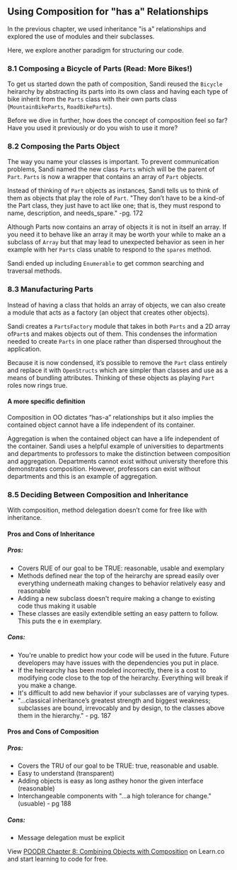 ## Using Composition for "has a" Relationships

In the previous chapter, we used inheritance "is a" relationships and explored the use of modules and their subclasses.

Here, we explore another paradigm for structuring our code.

### 8.1 Composing a Bicycle of Parts (Read: More Bikes!)

To get us started down the path of composition, Sandi reused the `Bicycle` heirarchy by abstracting its parts into its own class and having each type of bike inherit from the `Parts` class with their own parts class (`MountainBikeParts`, `RoadBikeParts`).

Before we dive in further, how does the concept of composition feel so far? Have you used it previously or do you wish to use it more?

### 8.2 Composing the Parts Object

The way you name your classes is important. To prevent communication problems, Sandi named the new class `Parts` which will be the parent of `Part`. `Parts` is now a wrapper that contains an array of `Part` objects.

Instead of thinking of `Part` objects as instances, Sandi tells us to think of them as objects that play the role of `Part`.  "They don’t have to be a kind-of the Part class, they just have to act like one; that is, they must respond to name, description, and needs_spare." -pg. 172

Although Parts now contains an array of objects it is not in itself an array. If you need it to behave like an array it may be worth your while to make an a subclass of `Array` but that may lead to unexpected behavior as seen in her example with her `Parts` class unable to respond to the `spares` method. 

Sandi ended up including `Enumerable` to get common searching and traversal methods.

### 8.3 Manufacturing Parts

Instead of having a class that holds an array of objects, we can also create a module that acts as a factory (an object that creates other objects).

Sandi creates a `PartsFactory` module that takes in both `Parts` and a 2D array of`Part`s and makes objects out of them. This condenses the information needed to create `Parts` in one place rather than dispersed throughout the application.

Because it is now condensed, it’s possible to remove the `Part` class entirely and replace it with `OpenStructs` which are simpler than classes and use as a means of bundling attributes. Thinking of these objects as playing `Part` roles now rings true.

#### A more specific definition

Composition in OO dictates “has-a” relationships but it also implies the contained object cannot have a life independent of its container.

Aggregation is when the contained object can have a life independent of the container. Sandi uses a helpful example of universities to departments and departments to professors to make the distinction between composition and aggregation. Departments cannot exist without university therefore this demonstrates composition. However, professors can exist without departments and this is an example of aggregation.

### 8.5 Deciding Between Composition and Inheritance 

With composition, method delegation doesn’t come for free like with inheritance.  

#### Pros and Cons of Inheritance

##### Pros:

- Covers RUE of our goal to be TRUE: reasonable, usable and exemplary
- Methods defined near the top of the heirarchy are spread easily over everything underneath making changes to behavior relatively easy and reasonable
- Adding a new subclass doesn't require making a change to existing code thus making it usable
- These classes are easily extendible setting an easy pattern to follow. This puts the e in exemplary.

##### Cons:

- You're unable to predict how your code will be used in the future. Future developers may have issues with the dependencies you put in place.
- If the heirearchy has been modeled incorrectly, there is a cost to modifying code close to the top of the heirarchy. Everything will break if you make a change.
- It's difficult to add new behavior if your subclasses are of varying types.
- "...classical inheritance’s greatest strength and biggest weakness; subclasses are bound,
irrevocably and by design, to the classes above them in the hierarchy." - pg. 187

#### Pros and Cons of Composition

##### Pros:

- Covers the TRU of our goal to be TRUE: true, reasonable and usable.
- Easy to understand (transparent)
- Adding objects is easy as long asthey honor the given interface (reasonable)
- Interchangeable components with "...a high tolerance for change." (usuable) - pg 188

##### Cons:

- Message delegation must be explicit



<p class='util--hide'>View <a href='https://learn.co/lessons/poodr-chapter-8-combining-objects-with-composition'>POODR Chapter 8: Combining Objects with Composition</a> on Learn.co and start learning to code for free.</p>
